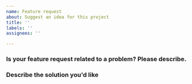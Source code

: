 ```yaml
---
name: Feature request
about: Suggest an idea for this project
title: ''
labels: ''
assignees: ''

---
```


### Is your feature request related to a problem? Please describe.
<!-- A clear and concise description of what the problem is. Ex. I'm always frustrated when [...] -->


### Describe the solution you'd like
<!-- A clear and concise description of what you want to happen. -->
